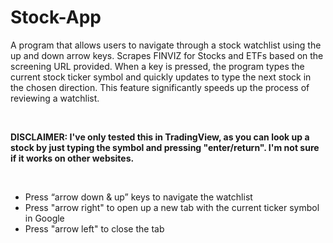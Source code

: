 # Stock-App
A program that allows users to navigate through a stock watchlist using the up and down arrow keys. Scrapes FINVIZ for Stocks and ETFs based on the screening URL provided. When a key is pressed, the program types the current stock ticker symbol and quickly updates to type the next stock in the chosen direction. This feature significantly speeds up the process of reviewing a watchlist.

<br/>

**DISCLAIMER: I've only tested this in TradingView, as you can look up a stock by just typing the symbol and pressing "enter/return". I'm not sure if it works on other websites.**

<br/>

- Press “arrow down & up” keys to navigate the watchlist
- Press "arrow right" to open up a new tab with the current ticker symbol in Google
- Press "arrow left" to close the tab

